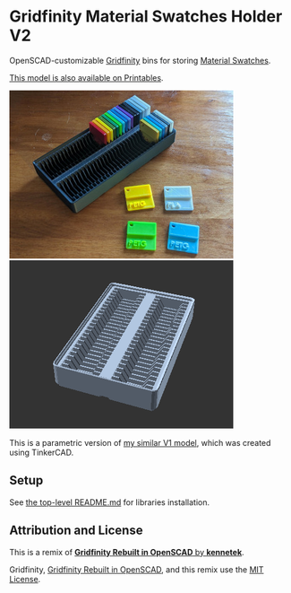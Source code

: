 # Gridfinity Material Swatches Holder V2

OpenSCAD-customizable [Gridfinity][gridfinity] bins for storing
[Material Swatches][material-swatches].

[This model is also available on Printables][printables-model].

![Photo](images/readme/photo.jpg)
![Animated example](images/readme/demo.gif)

This is a parametric version of [my similar V1 model][v1], which was created
using TinkerCAD.

## Setup

See [the top-level README.md](/README.md) for libraries installation.

## Attribution and License

This is a remix of
[**Gridfinity Rebuilt in OpenSCAD** by **kennetek**][gridfinity-rebuilt-openscad].

Gridfinity, [Gridfinity Rebuilt in OpenSCAD][gridfinity-rebuilt-openscad],
and this remix use the [MIT License](LICENSE).

[gridfinity-rebuilt-openscad]: https://github.com/kennetek/gridfinity-rebuilt-openscad
[gridfinity]: https://www.youtube.com/watch?v=ra_9zU-mnl8
[material-swatches]: https://www.printables.com/model/2256-material-swatches
[printables-model]: https://www.printables.com/model/587675
[v1]: https://www.printables.com/model/557060
